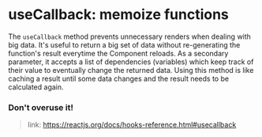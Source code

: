 # useCallback: memoize functions

The <code>useCallback</code> method prevents unnecessary renders when dealing with big data. It's useful to return a big set of data without re-generating the function's result everytime the Component reloads. As a secondary parameter, it accepts a list of dependencies (variables) which keep track of their value to eventually change the returned data.
Using this method is like caching a result until some data changes and the result needs to be calculated again.

### Don't overuse it!

>link: https://reactjs.org/docs/hooks-reference.html#usecallback
